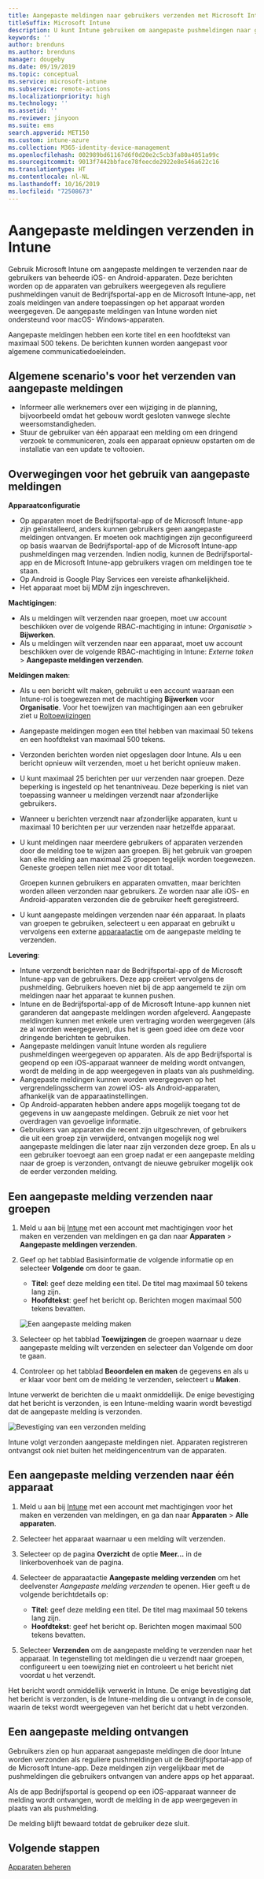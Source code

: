 ```yaml
---
title: Aangepaste meldingen naar gebruikers verzenden met Microsoft Intune
titleSuffix: Microsoft Intune
description: U kunt Intune gebruiken om aangepaste pushmeldingen naar gebruikers van iOS- en Android-apparaten te verzenden
keywords: ''
author: brenduns
ms.author: brenduns
manager: dougeby
ms.date: 09/19/2019
ms.topic: conceptual
ms.service: microsoft-intune
ms.subservice: remote-actions
ms.localizationpriority: high
ms.technology: ''
ms.assetid: ''
ms.reviewer: jinyoon
ms.suite: ems
search.appverid: MET150
ms.custom: intune-azure
ms.collection: M365-identity-device-management
ms.openlocfilehash: 002989bd61167d6f0d20e2c5cb3fa80a4051a99c
ms.sourcegitcommit: 9013f7442bbface78feecde2922e8e546a622c16
ms.translationtype: HT
ms.contentlocale: nl-NL
ms.lasthandoff: 10/16/2019
ms.locfileid: "72508673"
---
```

# <a name="send-custom-notifications-in-intune"></a>Aangepaste meldingen verzenden in Intune  

Gebruik Microsoft Intune om aangepaste meldingen te verzenden naar de gebruikers van beheerde iOS- en Android-apparaten. Deze berichten worden op de apparaten van gebruikers weergegeven als reguliere pushmeldingen vanuit de Bedrijfsportal-app en de Microsoft Intune-app, net zoals meldingen van andere toepassingen op het apparaat worden weergegeven. De aangepaste meldingen van Intune worden niet ondersteund voor macOS- Windows-apparaten.   

Aangepaste meldingen hebben een korte titel en een hoofdtekst van maximaal 500 tekens. De berichten kunnen worden aangepast voor algemene communicatiedoeleinden.

## <a name="common-scenarios-for-sending-custom-notifications"></a>Algemene scenario's voor het verzenden van aangepaste meldingen  

- Informeer alle werknemers over een wijziging in de planning, bijvoorbeeld omdat het gebouw wordt gesloten vanwege slechte weersomstandigheden.
- Stuur de gebruiker van één apparaat een melding om een dringend verzoek te communiceren, zoals een apparaat opnieuw opstarten om de installatie van een update te voltooien. 

## <a name="considerations-for-using-custom-notifications"></a>Overwegingen voor het gebruik van aangepaste meldingen

**Apparaatconfiguratie** 

- Op apparaten moet de Bedrijfsportal-app of de Microsoft Intune-app zijn geïnstalleerd, anders kunnen gebruikers geen aangepaste meldingen ontvangen. Er moeten ook machtigingen zijn geconfigureerd op basis waarvan de Bedrijfsportal-app of de Microsoft Intune-app pushmeldingen mag verzenden. Indien nodig, kunnen de Bedrijfsportal-app en de Microsoft Intune-app gebruikers vragen om meldingen toe te staan.  
- Op Android is Google Play Services een vereiste afhankelijkheid.  
- Het apparaat moet bij MDM zijn ingeschreven.

**Machtigingen**:
- Als u meldingen wilt verzenden naar groepen, moet uw account beschikken over de volgende RBAC-machtiging in intune: *Organisatie* > **Bijwerken**.
- Als u meldingen wilt verzenden naar een apparaat, moet uw account beschikken over de volgende RBAC-machtiging in Intune: *Externe taken* > **Aangepaste meldingen verzenden**.

**Meldingen maken**:  
- Als u een bericht wilt maken, gebruikt u een account waaraan een Intune-rol is toegewezen met de machtiging **Bijwerken** voor **Organisatie**. Voor het toewijzen van machtigingen aan een gebruiker ziet u [Roltoewijzingen](../fundamentals/role-based-access-control.md#role-assignments)  
- Aangepaste meldingen mogen een titel hebben van maximaal 50 tekens en een hoofdtekst van maximaal 500 tekens.  
- Verzonden berichten worden niet opgeslagen door Intune. Als u een bericht opnieuw wilt verzenden, moet u het bericht opnieuw maken.  
- U kunt maximaal 25 berichten per uur verzenden naar groepen. Deze beperking is ingesteld op het tenantniveau. Deze beperking is niet van toepassing wanneer u meldingen verzendt naar afzonderlijke gebruikers.
- Wanneer u berichten verzendt naar afzonderlijke apparaten, kunt u maximaal 10 berichten per uur verzenden naar hetzelfde apparaat. 
- U kunt meldingen naar meerdere gebruikers of apparaten verzenden door de melding toe te wijzen aan groepen. Bij het gebruik van groepen kan elke melding aan maximaal 25 groepen tegelijk worden toegewezen. Geneste groepen tellen niet mee voor dit totaal.  

  Groepen kunnen gebruikers en apparaten omvatten, maar berichten worden alleen verzonden naar gebruikers. Ze worden naar alle iOS- en Android-apparaten verzonden die de gebruiker heeft geregistreerd.  
- U kunt aangepaste meldingen verzenden naar één apparaat. In plaats van groepen te gebruiken, selecteert u een apparaat en gebruikt u vervolgens een externe [apparaatactie](device-management.md#available-device-actions) om de aangepaste melding te verzenden.  

**Levering**:  
- Intune verzendt berichten naar de Bedrijfsportal-app of de Microsoft Intune-app van de gebruikers. Deze app creëert vervolgens de pushmelding. Gebruikers hoeven niet bij de app aangemeld te zijn om meldingen naar het apparaat te kunnen pushen.  
- Intune en de Bedrijfsportal-app of de Microsoft Intune-app kunnen niet garanderen dat aangepaste meldingen worden afgeleverd. Aangepaste meldingen kunnen met enkele uren vertraging worden weergegeven (áls ze al worden weergegeven), dus het is geen goed idee om deze voor dringende berichten te gebruiken.  
- Aangepaste meldingen vanuit Intune worden als reguliere pushmeldingen weergegeven op apparaten. Als de app Bedrijfsportal is geopend op een iOS-apparaat wanneer de melding wordt ontvangen, wordt de melding in de app weergegeven in plaats van als pushmelding.  
- Aangepaste meldingen kunnen worden weergegeven op het vergrendelingsscherm van zowel iOS- als Android-apparaten, afhankelijk van de apparaatinstellingen.  
- Op Android-apparaten hebben andere apps mogelijk toegang tot de gegevens in uw aangepaste meldingen. Gebruik ze niet voor het overdragen van gevoelige informatie.  
- Gebruikers van apparaten die recent zijn uitgeschreven, of gebruikers die uit een groep zijn verwijderd, ontvangen mogelijk nog wel aangepaste meldingen die later naar zijn verzonden deze groep.  En als u een gebruiker toevoegt aan een groep nadat er een aangepaste melding naar de groep is verzonden, ontvangt de nieuwe gebruiker mogelijk ook de eerder verzonden melding.  

## <a name="send-a-custom-notification-to-groups"></a>Een aangepaste melding verzenden naar groepen  

1. Meld u aan bij [Intune](https://go.microsoft.com/fwlink/?linkid=2090973) met een account met machtigingen voor het maken en verzenden van meldingen en ga dan naar **Apparaten** > **Aangepaste meldingen verzenden**.  

2. Geef op het tabblad Basisinformatie de volgende informatie op en selecteer **Volgende** om door te gaan.  
   - **Titel**: geef deze melding een titel. De titel mag maximaal 50 tekens lang zijn.  
   - **Hoofdtekst**: geef het bericht op. Berichten mogen maximaal 500 tekens bevatten.

   ![Een aangepaste melding maken](./media/custom-notifications/custom-notifications.png)  

3. Selecteer op het tabblad **Toewijzingen** de groepen waarnaar u deze aangepaste melding wilt verzenden en selecteer dan Volgende om door te gaan.  

4. Controleer op het tabblad **Beoordelen en maken** de gegevens en als u er klaar voor bent om de melding te verzenden, selecteert u **Maken**.  

Intune verwerkt de berichten die u maakt onmiddellijk. De enige bevestiging dat het bericht is verzonden, is een Intune-melding waarin wordt bevestigd dat de aangepaste melding is verzonden.  

![Bevestiging van een verzonden melding](./media/custom-notifications/notification-sent.png)  

Intune volgt verzonden aangepaste meldingen niet. Apparaten registreren ontvangst ook niet buiten het meldingencentrum van de apparaten.  

## <a name="send-a-custom-notification-to-a-single-device"></a>Een aangepaste melding verzenden naar één apparaat  

1. Meld u aan bij [Intune](https://go.microsoft.com/fwlink/?linkid=2090973) met een account met machtigingen voor het maken en verzenden van meldingen, en ga dan naar **Apparaten** > **Alle apparaten**.  

2. Selecteer het apparaat waarnaar u een melding wilt verzenden.  

3. Selecteer op de pagina **Overzicht** de optie **Meer...** in de linkerbovenhoek van de pagina.  

4. Selecteer de apparaatactie **Aangepaste melding verzenden** om het deelvenster *Aangepaste melding verzenden* te openen. Hier geeft u de volgende berichtdetails op:  

   - **Titel**: geef deze melding een titel. De titel mag maximaal 50 tekens lang zijn.  
   - **Hoofdtekst**: geef het bericht op. Berichten mogen maximaal 500 tekens bevatten.  

5. Selecteer **Verzenden** om de aangepaste melding te verzenden naar het apparaat. In tegenstelling tot meldingen die u verzendt naar groepen, configureert u een toewijzing niet en controleert u het bericht niet voordat u het verzendt.  

Het bericht wordt onmiddellijk verwerkt in Intune. De enige bevestiging dat het bericht is verzonden, is de Intune-melding die u ontvangt in de console, waarin de tekst wordt weergegeven van het bericht dat u hebt verzonden.  

## <a name="receive-a-custom-notification"></a>Een aangepaste melding ontvangen  

Gebruikers zien op hun apparaat aangepaste meldingen die door Intune worden verzonden als reguliere pushmeldingen uit de Bedrijfsportal-app of de Microsoft Intune-app. Deze meldingen zijn vergelijkbaar met de pushmeldingen die gebruikers ontvangen van andere apps op het apparaat.  

Als de app Bedrijfsportal is geopend op een iOS-apparaat wanneer de melding wordt ontvangen, wordt de melding in de app weergegeven in plaats van als pushmelding.  

De melding blijft bewaard totdat de gebruiker deze sluit.  

## <a name="next-steps"></a>Volgende stappen  

[Apparaten beheren](device-management.md)
